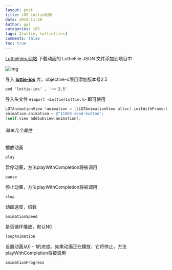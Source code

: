 ```yaml
---
layout: post
title: iOS Lottie动画
date: 2019-11-29
Author: gwl
categories: iOS
tags: [lottie, lottiefiles]
comments: false
toc: true
---
```




[LottieFiles 网站](https://lottiefiles.com/) 下载动画的 LottieFile  JSON 文件添加到项目中

![img](https://github.com/mouos/mouos.github.io/raw/master/images/articleImages/2019-11-29-ios-lottie-animation-01.png)

导入 **[lottie-ios](https://github.com/airbnb/lottie-ios)** 库，objective-c项目添加版本号2.5

```
pod 'lottie-ios' , '~> 2.5'
```

导入头文件 `#import <Lottie/Lottie.h>` 即可使用

```objectivec
LOTAnimationView *animation = [[LOTAnimationView alloc] initWithFrame:CGRectMake(200, 200, 200, 200)];
animation.animation = @"11803-send-button";
[self.view addSubview:animation];
```

###### 简单几个属性

播放动画

`play`

暂停动画，方法playWithCompletion将被调用

`pause`

停止动画，方法playWithCompletion将被调用

`stop`

动画速度，倍数

`animationSpeed`

是否循环播放，默认NO

`loopAnimation`

设置动画从0 - 1的进度。如果动画正在播放，它将停止，方法playWithCompletion将被调用

`animationProgress`